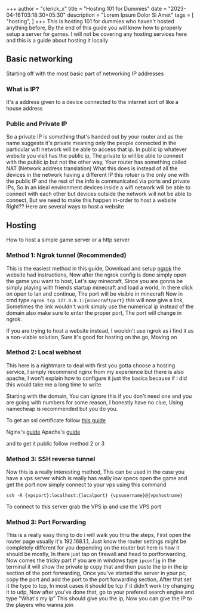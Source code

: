 +++
author = "clerick_x"
title = "Hosting 101 for Dummies"
date = "2023-04-16T03:18:30+05:30"
description = "Lorem Ipsum Dolor Si Amet"
tags = [
    "hosting",
]
+++
This is hosting 101 for dummies who haven't hosted anything before, By the end of this guide you will know how to properly
setup a server for games. I will not be covering any hosting services here and this is a guide about hosting it locally

## Basic networking
Starting off with the most basic part of networking IP addresses

### What is IP?
It's a address given to a device connected to the internet sort of like a house address

### Public and Private IP
So a private IP is something that's handed out by your router and as the name suggests it's private meaning only the people connected
in the particular wifi network will be able to access that ip. In public ip whatever website you visit has the public ip, The private
Ip will be able to connect with the public ip but not the other way, Your router has something called NAT (Network address translation)
What this does is instead of all the devices in the network having a different IP this rotuer is the only one with the public IP and 
the rest of the info is communicated via ports and private IPs, So in an ideal environment devices inside a wifi network will be able
to connect with each other but devices outside the network will not be able to connect, But we need to make this happen in-order to 
host a website Right?? Here are several ways to host a website

## Hosting
How to host a simple game server or a http server

### Method 1: Ngrok tunnel (Recommended)
This is the easiest method in this guide, Download and setup [ngrok](https://ngrok.com/) the website had instructions, Now after the
ngrok config is done simply open the game you want to host, Let's say minecraft, Since you are gonna be simply playing with friends
startup minecraft and load a world, In there click on open to lan and continue, The port will be visible in minecraft
Now in cmd type `ngrok tcp 127.0.0.1:{minecraftport}` this will now give a link, Sometimes the link wouldn't work simply use the
numerical ip instead of the domain also make sure to enter the proper port, The port will change in ngrok.

If you are trying to host a website instead, I wouldn't use ngrok as i find it as a non-viable solution, Sure it's good for hosting on the
go, Moving on

### Method 2: Local webhost
This here is a nightmare to deal with first you gotta choose a hosting service, I simply recommend nginx from my experience but there is
also apache, I won't explain how to configure it just the basics because if i did this would take me a long time to write

Starting with the domain, You can ignore this if you don't need one and you are going with numbers for some reason, I honestly have no
clue, Using namecheap is recommended but you do you.

To get an ssl certificate follow [this guide](https://certbot.eff.org/instructions)

Nginx's [guide](https://nginx.org/en/docs/beginners_guide.html)
Apache's [guide](https://httpd.apache.org/docs/2.4/getting-started.html)

and to get it public follow method 2 or 3

### Method 3: SSH reverse tunnel
Now this is a really interesting method, This can be used in the case you have a vps server which is really has really low specs
open the game and get the port now simply connect to your vps using this command
```
ssh -R {vpsport}:localhost:{localport} {vpsusername}@{vpshostname}
```
To connect to this server grab the VPS ip and use the VPS port

### Method 3: Port Forwarding
This is a really easy thing to do i will walk you thru the steps, First open the router page usually it's 192.168.1.1, Just know
the router settings might be completely different for you depending on the router but here is how it should be mostly, In there
just tap on firewall and head to portforwarding, Now comes the tricky part if you are in windows type `ipconfig` in the terminal it
will show the private ip copy that and then paste the ip in the ip section of the port forwarding, Once you've started the server in
your pc, copy the port and add the port to the port forwarding section, After that set it the type to tcp, In most cases it should
be tcp if it didn't work try changing it to udp, Now after you've done that, go to your prefered search engine and type "What's my ip"
This should give you the ip, Now you can give the IP to the players who wanna join